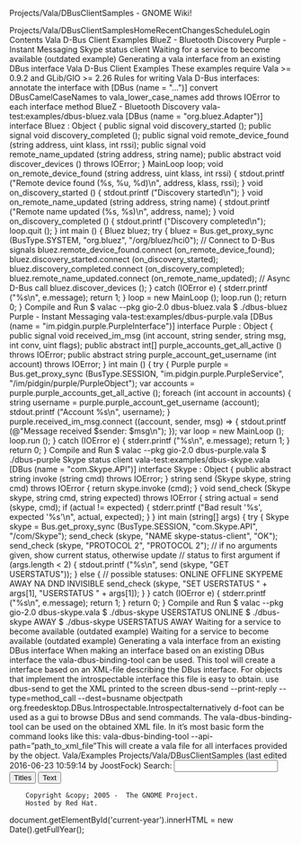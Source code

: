 Projects/Vala/DBusClientSamples - GNOME Wiki!
<!--
var search_hint = "Search";
//-->
Projects/Vala/DBusClientSamplesHomeRecentChangesScheduleLogin
Contents
Vala D-Bus Client Examples
BlueZ - Bluetooth Discovery
Purple - Instant Messaging
Skype status client
Waiting for a service to become available (outdated example)
Generating a vala interface from an existing DBus interface 
Vala D-Bus Client Examples
These examples require Vala &gt;= 0.9.2 and GLib/GIO &gt;= 2.26 Rules for writing Vala D-Bus interfaces: annotate the interface with [DBus&nbsp;(name&nbsp;=&nbsp;&quot;...&quot;)] convert DBusCamelCaseNames to vala_lower_case_names add throws&nbsp;IOError to each interface method 
BlueZ - Bluetooth Discovery
vala-test:examples/dbus-bluez.vala [DBus (name = &quot;org.bluez.Adapter&quot;)]
interface Bluez : Object {
    public signal void discovery_started ();
    public signal void discovery_completed ();
    public signal void remote_device_found (string address, uint klass, int rssi);
    public signal void remote_name_updated (string address, string name);
    public abstract void discover_devices () throws IOError;
}
MainLoop loop;
void on_remote_device_found (string address, uint klass, int rssi) {
    stdout.printf (&quot;Remote device found (%s, %u, %d)\n&quot;,
                   address, klass, rssi);
}
void on_discovery_started () {
    stdout.printf (&quot;Discovery started\n&quot;);
}
void on_remote_name_updated (string address, string name) {
    stdout.printf (&quot;Remote name updated (%s, %s)\n&quot;, address, name);
}
void on_discovery_completed () {
    stdout.printf (&quot;Discovery completed\n&quot;);
    loop.quit ();
}
int main () {
    Bluez bluez;
    try {
        bluez = Bus.get_proxy_sync (BusType.SYSTEM, &quot;org.bluez&quot;,
                                                          &quot;/org/bluez/hci0&quot;);
        // Connect to D-Bus signals
        bluez.remote_device_found.connect (on_remote_device_found);
        bluez.discovery_started.connect (on_discovery_started);
        bluez.discovery_completed.connect (on_discovery_completed);
        bluez.remote_name_updated.connect (on_remote_name_updated);
        // Async D-Bus call
        bluez.discover_devices ();
    } catch (IOError e) {
        stderr.printf (&quot;%s\n&quot;, e.message);
        return 1;
    }
    loop = new MainLoop ();
    loop.run ();
    return 0;
}
Compile and Run
$ valac --pkg gio-2.0 dbus-bluez.vala
$ ./dbus-bluez
Purple - Instant Messaging
vala-test:examples/dbus-purple.vala [DBus (name = &quot;im.pidgin.purple.PurpleInterface&quot;)]
interface Purple : Object {
    public signal void received_im_msg (int account, string sender, string msg,
                                        int conv, uint flags);
    public abstract int[] purple_accounts_get_all_active () throws IOError;
    public abstract string purple_account_get_username (int account) throws IOError;
}
int main () {
    try {
        Purple purple = Bus.get_proxy_sync (BusType.SESSION,
                                            &quot;im.pidgin.purple.PurpleService&quot;,
                                            &quot;/im/pidgin/purple/PurpleObject&quot;);
        var accounts = purple.purple_accounts_get_all_active ();
        foreach (int account in accounts) {
            string username = purple.purple_account_get_username (account);
            stdout.printf (&quot;Account %s\n&quot;, username);
        }
        purple.received_im_msg.connect ((account, sender, msg) =&gt; {
            stdout.printf (@&quot;Message received $sender: $msg\n&quot;);
        });
        var loop = new MainLoop ();
        loop.run ();
    } catch (IOError e) {
        stderr.printf (&quot;%s\n&quot;, e.message);
        return 1;
    }
    return 0;
}
Compile and Run
$ valac --pkg gio-2.0 dbus-purple.vala
$ ./dbus-purple
Skype status client
vala-test:examples/dbus-skype.vala [DBus (name = &quot;com.Skype.API&quot;)]
interface Skype : Object {
    public abstract string invoke (string cmd) throws IOError;
}
string send (Skype skype, string cmd) throws IOError {
    return skype.invoke (cmd);
}
void send_check (Skype skype, string cmd, string expected) throws IOError {
    string actual = send (skype, cmd);
    if (actual != expected) {
        stderr.printf (&quot;Bad result '%s', expected '%s'\n&quot;, actual, expected);
    }
}
int main (string[] args) {
    try {
        Skype skype = Bus.get_proxy_sync (BusType.SESSION,
                                          &quot;com.Skype.API&quot;, &quot;/com/Skype&quot;);
        send_check (skype, &quot;NAME skype-status-client&quot;, &quot;OK&quot;);
        send_check (skype, &quot;PROTOCOL 2&quot;, &quot;PROTOCOL 2&quot;);
        // if no arguments given, show current status, otherwise update
        // status to first argument
        if (args.length &lt; 2) {
            stdout.printf (&quot;%s\n&quot;, send (skype, &quot;GET USERSTATUS&quot;));
        } else {
            // possible statuses: ONLINE OFFLINE SKYPEME AWAY NA DND INVISIBLE
            send_check (skype, &quot;SET USERSTATUS &quot; + args[1], &quot;USERSTATUS &quot; + args[1]);
        }
    } catch (IOError e) {
        stderr.printf (&quot;%s\n&quot;, e.message);
        return 1;
    }
    return 0;
}
Compile and Run
$ valac --pkg gio-2.0 dbus-skype.vala
$ ./dbus-skype
USERSTATUS ONLINE
$ ./dbus-skype AWAY
$ ./dbus-skype
USERSTATUS AWAY
Waiting for a service to become available (outdated example)
Waiting for a service to become available (outdated example) 
Generating a vala interface from an existing DBus interface
When making an interface based on an existing DBus interface the vala-dbus-binding-tool can be used. This tool will create a interface based on an XML-file describing the DBus interface. For objects that implement the introspectable interface this file is easy to obtain.  use dbus-send to get the XML printed to the screen dbus-send --print-reply --type=method_call --dest=busname objectpath org.freedesktop.DBus.Introspectable.Introspectalternatively d-foot can be used as a gui to browse DBus and send commands. The vala-dbus-binding-tool can be used on the obtained XML file. In it’s most basic form the command looks like this: vala-dbus-binding-tool --api-path=”path_to_xml_file”This will create a vala file for all interfaces provided by the object.  Vala/Examples Projects/Vala/DBusClientSamples  (last edited 2016-06-23 10:59:14 by JoostFock)
Search:
<input id="searchinput" type="text" name="value" value="" size="20"
    onfocus="searchFocus(this)" onblur="searchBlur(this)"
    onkeyup="searchChange(this)" onchange="searchChange(this)" alt="Search">
<input id="titlesearch" name="titlesearch" type="submit"
    value="Titles" alt="Search Titles">
<input id="fullsearch" name="fullsearch" type="submit"
    value="Text" alt="Search Full Text">
<!--// Initialize search form
var f = document.getElementById('searchform');
f.getElementsByTagName('label')[0].style.display = 'none';
var e = document.getElementById('searchinput');
searchChange(e);
searchBlur(e);
//-->
        Copyright &copy; 2005 -  The GNOME Project.
        Hosted by Red Hat.
  document.getElementById('current-year').innerHTML = new Date().getFullYear();

